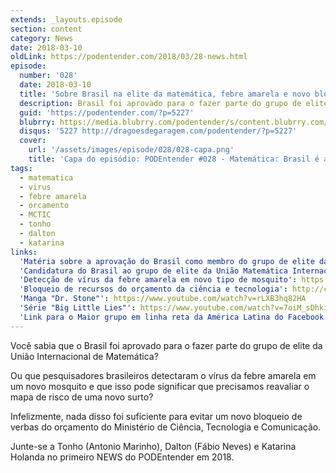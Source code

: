 ```yaml
---
extends: _layouts.episode
section: content
category: News
date: 2018-03-10
oldLink: https://podentender.com/2018/03/28-news.html
episode:
  number: '028'
  date: 2018-03-10
  title: 'Sobre Brasil na elite da matemática, febre amarela e novo bloqueio do orçamento'
  description: Brasil foi aprovado para o fazer parte do grupo de elite da União Internacional de Matemática, pesquisadores brasileiros detectaram o vírus da febre amarela e um novo bloqueio de verbas do orçamento do Ministério de Ciência, Tecnologia e Comunicação foi feito.
  guid: 'https://podentender.com/?p=5227'
  blubrry: https://media.blubrry.com/podentender/s/content.blubrry.com/podentender/PODEntender_28_NEWS.mp3
  disqus: '5227 http://dragoesdegaragem.com/podentender/?p=5227'
  cover:
    url: '/assets/images/episode/028/028-capa.png'
    title: 'Capa do episódio: PODEntender #028 - Matemática: Brasil é aprovado como membro de grupo de elite. Febre Amarela: vírus é detectado em novo tipo de mosquito. 477 milhões: orçamento da ciência e tecnologia bloqueado.'
tags:
  - matematica
  - virus
  - febre amarela
  - orcamento
  - MCTIC
  - tonho
  - dalton
  - katarina
links:
  'Matéria sobre a aprovação do Brasil como membro do grupo de elite da União Matemática Internacional': https://oglobo.globo.com/sociedade/brasil-entra-para-grupo-de-elite-da-uniao-matematica-internacional-22328145
  'Candidatura do Brasil ao grupo de elite da União Matemática Internacional': https://impa.br/wp-content/uploads/2018/01/Brazilian_Mathematics_2018.pdf
  'Detecção de vírus da febre amarela em novo tipo de mosquito': https://exame.abril.com.br/ciencia/pesquisa-detecta-virus-da-febre-amarela-em-novo-tipo-de-mosquito/
  'Bloqueio de recursos do orçamento da ciência e tecnologia': http://ciencia.estadao.com.br/noticias/geral,orcamento-da-ciencia-e-tecnologia-tem-r-477-milhoes-bloqueados,70002179415
  'Manga "Dr. Stone"': https://www.youtube.com/watch?v=rLXB3hq82HA
  'Série "Big Little Lies"': https://www.youtube.com/watch?v=7oiM_sDhkiY
  'Link para o Maior grupo em linha reta da América Latina do Facebook': http://bit.ly/OMaiorGrupo
---
```


Você sabia que o Brasil foi aprovado para o fazer parte do grupo de elite da
União Internacional de Matemática?

Ou que pesquisadores brasileiros detectaram o vírus da febre amarela em um novo mosquito
e que isso pode significar que precisamos reavaliar o mapa de risco de uma novo surto?

Infelizmente, nada disso foi suficiente para evitar um novo bloqueio de verbas do orçamento
do Ministério de Ciência, Tecnologia e Comunicação.

Junte-se a Tonho (Antonio Marinho), Dalton (Fábio Neves) e Katarina Holanda no primeiro NEWS do PODEntender em 2018.
